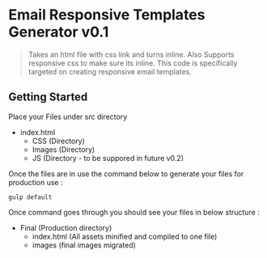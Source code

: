 # Email Responsive Templates Generator v0.1
> Takes an html file with css link and turns inline. Also Supports responsive css to make sure its inline. This code is specifically targeted on creating responsive email templates.

## Getting Started
Place your Files under src directory
 - index.html
   - CSS (Directory)
   - Images (Directory)
   - JS (Directory - to be suppored in future v0.2)

Once the files are in use the command below to generate your files for production use :
```shell
gulp default
```

Once command goes through you should see your files in below structure :
- Final (Production directory)
  - index.html (All assets minified and compiled to one file)
  - images (final images migrated)
